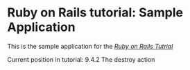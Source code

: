 # Ruby on Rails tutorial: Sample Application

This is the sample application for
the [*Ruby on Rails Tutrial*](http://railstutoiral.org/)

Current position in tutorial:
9.4.2 The destroy action